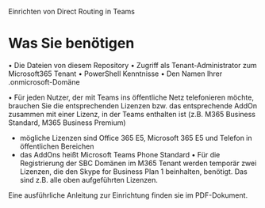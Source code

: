 Einrichten von Direct Routing in Teams

# Was Sie benötigen

•	Die Dateien von diesem Repository
•	Zugriff als Tenant-Administrator zum Microsoft365 Tenant
•	PowerShell Kenntnisse
•	Den Namen Ihrer .onmicrosoft-Domäne

•	Für jeden Nutzer, der mit Teams ins öffentliche Netz telefonieren möchte, brauchen Sie die entsprechenden Lizenzen
bzw. das entsprechende AddOn zusammen mit einer Lizenz, in der Teams enthalten ist (z.B. M365 Business Standard, M365 Business Premium)
- mögliche Lizenzen sind Office 365 E5, Microsoft 365 E5 und Telefon in öffentlichen Bereichen
- das AddOns heißt Microsoft Teams Phone Standard
•	Für die Registrierung der SBC Domänen im M365 Tenant werden temporär zwei Lizenzen, die den Skype for 
Business Plan 1 beinhalten, benötigt. Das sind z.B. alle oben aufgeführten Lizenzen.

Eine ausführliche Anleitung zur Einrichtung finden sie im PDF-Dokument.
